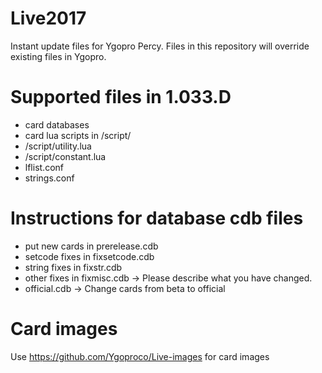 # Live2017
Instant update files for Ygopro Percy. Files in this repository will override existing files in Ygopro.

# Supported files in 1.033.D
- card databases
- card lua scripts in /script/
- /script/utility.lua
- /script/constant.lua
- lflist.conf
- strings.conf

# Instructions for database cdb files
- put new cards in prerelease.cdb
- setcode fixes in fixsetcode.cdb
- string fixes in fixstr.cdb
- other fixes in fixmisc.cdb -> Please describe what you have changed.
- official.cdb -> Change cards from beta to official

# Card images
Use https://github.com/Ygoproco/Live-images for card images
